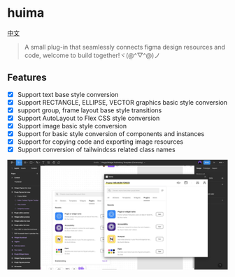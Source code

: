 # huima

[中文](https://github.com/tolerance-go/huima/blob/main/README.zh-CN.md)

> A small plug-in that seamlessly connects figma design resources and code, welcome to build together!ヾ(@^▽^@)ノ

## Features

-  [x] Support text base style conversion
-  [x] Support RECTANGLE, ELLIPSE, VECTOR graphics basic style conversion
-  [x] support group, frame layout base style transitions
-  [x] Support AutoLayout to Flex CSS style conversion
-  [x] Support image basic style conversion
-  [x] Support for basic style conversion of components and instances
-  [x] Support for copying code and exporting image resources
-  [x] Support conversion of tailwindcss related class names

![](cover.jpg)
